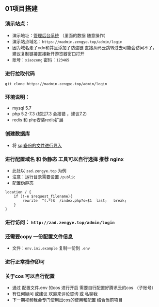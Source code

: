 ## 01项目搭建

### 演示站点：
 + 演示地址：[管理后台系统](https://madmin.zengye.top/admin/login) （里面的数据 随意操作）
+ 演示站点域名：`https://madmin.zengye.top/admin/login`
+ 因为域名走了cdn和并且添加了防盗链 直接从码云跳转过去可能会访问不了，建议复制链接直接新开游览器窗口打开
+ 账号：`xiaozeng` 密码：`123465`

### 进行拉取代码
`git clone https://madmin.zengye.top/admin/login`

### 环境说明：
  + mysql 5.7
  + php 5.2-7.3  (超过7.3 会报错 ，建议7.2)
  + redis 和 php安装redis扩展

### 创建数据库
  + 将 [sql备份的文件进行导入](../sql_back/zeng.sql)
  
### 进行配置域名 和 伪静态 工具可以自行选择 推荐 nginx
  + 此处以 `zad.zengye.top` 为例 
  + 注意：运行目录需要设置  `/public`
  + 配置伪静态 
```nginx
location / {
	if (!-e $request_filename){
		rewrite  ^(.*)$  /index.php?s=$1  last;   break;
	}
}
```

### 进行访问： `http://zad.zengye.top/admin/login`

### 还需要copy 一份配置文件信息
  + 文件：`env.ini.example` 复制一份到 `.env`
  
### 进行正常操作即可 

### 关于cos 可以自行配置 
  + 通过 配置文件.env 的cos 进行开启 需要自行配置好腾讯云的cos （子账号）
  + 有任何疑问 或建议 欢迎来评论咨询 或 私聊我
  + 下一期视频我会专门使用出cos的使用和配置 结合当前项目